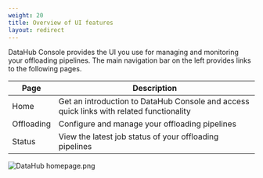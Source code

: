 ```yaml
---
weight: 20
title: Overview of UI features
layout: redirect
---
```



DataHub Console provides the UI you use for managing and monitoring your offloading pipelines. The main navigation bar on the left provides links to the following pages.

| Page | Description
| ---  | ---
| Home | Get an introduction to DataHub Console and access quick links with related functionality
| Offloading | Configure and manage your offloading pipelines
| Status | View the latest job status of your offloading pipelines

<img src="/guides/images/datahub-guide/datahub-home-page.png" alt="DataHub homepage.png"  style="max-width: 100%">